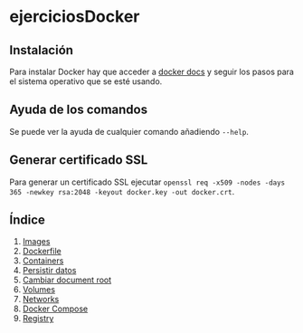 # ejerciciosDocker

## Instalación

Para instalar Docker hay que acceder a [docker docs](https://docs.docker.com/install/) y seguir los pasos para el sistema operativo que se esté usando.

## Ayuda de los comandos

Se puede ver la ayuda de cualquier comando añadiendo `--help`.

## Generar certificado SSL

Para generar un certificado SSL ejecutar `openssl req -x509 -nodes -days 365 -newkey rsa:2048 -keyout docker.key -out docker.crt`.

## Índice

1. [Images](./contenido/images.md)
2. [Dockerfile](./contenido/dockerfile.md)
3. [Containers](./contenido/containers.md)
4. [Persistir datos](./contenido/persistir-datos.md)
5. [Cambiar document root](./contenido/cambiar-document-root.md)
6. [Volumes](./contenido/volumes.md)
7. [Networks](./contenido/networks.md)
8. [Docker Compose](./contenido/docker-compose.md)
9. [Registry](./contenido/registry.md)
